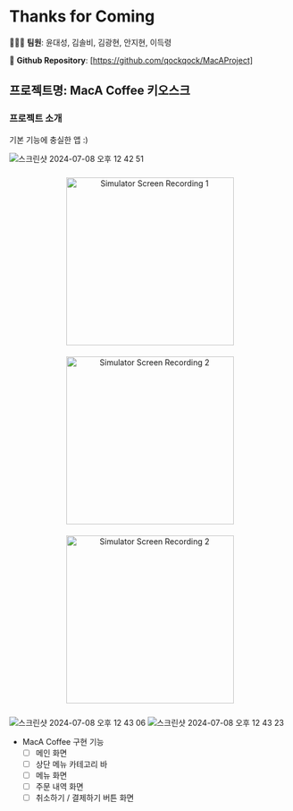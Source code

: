 # Thanks for Coming

👩🏻‍💻 **팀원**: 윤대성, 김솔비, 김광현, 안지현, 이득령

📓 **Github Repository**: [https://github.com/qockqock/MacAProject]

## 프로젝트명: MacA Coffee 키오스크

### 프로젝트 소개
기본 기능에 충실한 앱 :)

![스크린샷 2024-07-08 오후 12 42 51](https://github.com/qockqock/MacAProject/assets/101637371/9a9b4d1d-eabf-4cdd-8edb-73a3990f27a8)

<div align="center">
  <img src="https://github.com/qockqock/MacAProject/assets/101637371/8d4a97e0-5e1e-40c9-9ddb-8f1231edf3d4" alt="Simulator Screen Recording 1" width="300" style="margin: 10px;"></img>
  <img src="https://github.com/qockqock/MacAProject/assets/101637371/a8f7455b-3f09-4060-a6b7-4f3c296f650a" alt="Simulator Screen Recording 2" width="300" style="margin: 10px;"></img>
  <img src="https://github.com/qockqock/MacAProject/assets/101637371/50687de2-e7ac-492c-ba1b-32e57a4507e1" alt="Simulator Screen Recording 2" width="300" style="margin: 10px;"></img> 
</div>

![스크린샷 2024-07-08 오후 12 43 06](https://github.com/qockqock/MacAProject/assets/101637371/a7f32618-2524-4fa0-8497-42d0045db880)
![스크린샷 2024-07-08 오후 12 43 23](https://github.com/qockqock/MacAProject/assets/101637371/0a20c52d-e8ca-423e-b9ba-b25e64156182)


- MacA Coffee 구현 기능
    - [ ]  메인 화면
    - [ ]  상단 메뉴 카테고리 바
    - [ ]  메뉴 화면
    - [ ]  주문 내역 화면
    - [ ]  취소하기 / 결제하기 버튼 화면
